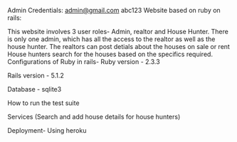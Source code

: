Admin Credentials:
admin@gmail.com   abc123
Website based on ruby on rails:

This website involves 3 user roles- Admin, realtor and House Hunter.
There is only one admin, which has all the access to the realtor as well as the house hunter.
The realtors can post detials about the houses on sale or rent
House hunters search for the houses based on the specifics required.
Configurations of Ruby in rails-
Ruby version - 2.3.3

Rails version - 5.1.2

Database - sqlite3

How to run the test suite

Services (Search and add house details for house hunters)

Deployment- Using heroku 

